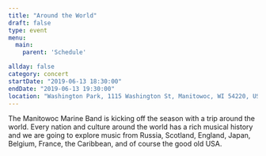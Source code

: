 ```yaml
---
title: "Around the World"
draft: false
type: event
menu: 
  main:
    parent: 'Schedule'

allday: false
category: concert
startDate: "2019-06-13 18:30:00"
endDate: "2019-06-13 19:30:00"
location: "Washington Park, 1115 Washington St, Manitowoc, WI 54220, USA"
---
```

The Manitowoc Marine Band is kicking off the season with a trip around the world. Every nation and culture around the world has a rich musical history and we are going to explore music from Russia, Scotland, England, Japan, Belgium, France, the Caribbean, and of course the good old USA.
